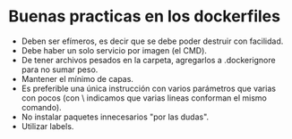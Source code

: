 # Buenas practicas en los dockerfiles
- Deben ser efímeros, es decir que se debe poder destruir con facilidad.
- Debe haber un solo servicio por imagen (el CMD).
- De tener archivos pesados en la carpeta, agregarlos a .dockerignore para no sumar peso.
- Mantener el mínimo de capas.
- Es preferible una única instrucción con varios parámetros que varias con pocos (con \ indicamos que varias lineas conforman el mismo comando).
- No instalar paquetes innecesarios "por las dudas".
- Utilizar labels.
